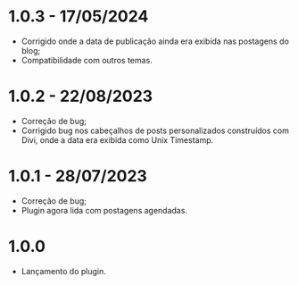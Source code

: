# 1.0.3 - 17/05/2024
* Corrigido onde a data de publicação ainda era exibida nas postagens do blog;
* Compatibilidade com outros temas.

# 1.0.2 - 22/08/2023
* Correção de bug;
* Corrigido bug nos cabeçalhos de posts personalizados construídos com Divi, onde a data era exibida como Unix Timestamp.

# 1.0.1 - 28/07/2023
* Correção de bug;
* Plugin agora lida com postagens agendadas.

# 1.0.0
* Lançamento do plugin.